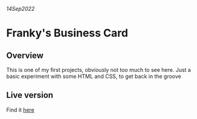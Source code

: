 *14Sep2022*

# Franky's Business Card

## Overview
This is one of my first projects, obviously not too much to see here. Just a basic experiment with some HTML and CSS, to get back in the groove

## Live version
Find it [here](https://frbl-business-card.netlify.app/)
